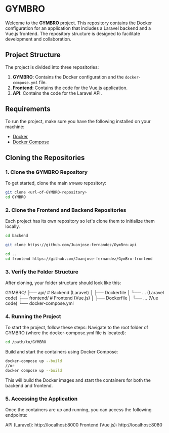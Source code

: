 # GYMBRO

Welcome to the **GYMBRO** project. This repository contains the Docker configuration for an application that includes a Laravel backend and a Vue.js frontend. The repository structure is designed to facilitate development and collaboration.

## Project Structure

The project is divided into three repositories:

1. **GYMBRO**: Contains the Docker configuration and the `docker-compose.yml` file.
2. **Frontend**: Contains the code for the Vue.js application.
3. **API**: Contains the code for the Laravel API.

## Requirements

To run the project, make sure you have the following installed on your machine:

- [Docker](https://www.docker.com/get-started)
- [Docker Compose](https://docs.docker.com/compose/install/)

## Cloning the Repositories

### 1. Clone the GYMBRO Repository

To get started, clone the main `GYMBRO` repository:

```bash
git clone <url-of-GYMBRO-repository>
cd GYMBRO
```

### 2. Clone the Frontend and Backend Repositories
Each project has its own repository so let's clone them to initialize them locally.

```bash
cd backend 

git clone https://github.com/Juanjose-fernandez/GymBro-api 

cd ..
cd frontend https://github.com/Juanjose-fernandez/GymBro-frontend 
```
### 3. Verify the Folder Structure
After cloning, your folder structure should look like this:

GYMBRO/
├── api/               # Backend (Laravel)
│   ├── Dockerfile
│   └── ... (Laravel code)
├── frontend/          # Frontend (Vue.js)
│   ├── Dockerfile
│   └── ... (Vue code)
└── docker-compose.yml

### 4. Running the Project
To start the project, follow these steps:
Navigate to the root folder of GYMBRO (where the docker-compose.yml file is located):

```bash
cd /path/to/GYMBRO
```
Build and start the containers using Docker Compose:

```bash
docker-compose up --build
//or
docker compose up --build
```

This will build the Docker images and start the containers for both the backend and frontend.


### 5. Accessing the Application
Once the containers are up and running, you can access the following endpoints:

API (Laravel): http://localhost:8000
Frontend (Vue.js): http://localhost:8080





